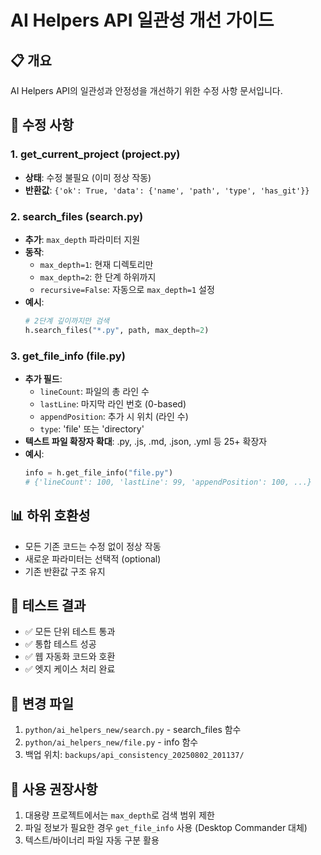 # AI Helpers API 일관성 개선 가이드

## 📋 개요
AI Helpers API의 일관성과 안정성을 개선하기 위한 수정 사항 문서입니다.

## 🎯 수정 사항

### 1. get_current_project (project.py)
- **상태**: 수정 불필요 (이미 정상 작동)
- **반환값**: `{'ok': True, 'data': {'name', 'path', 'type', 'has_git'}}`

### 2. search_files (search.py)
- **추가**: `max_depth` 파라미터 지원
- **동작**: 
  - `max_depth=1`: 현재 디렉토리만
  - `max_depth=2`: 한 단계 하위까지
  - `recursive=False`: 자동으로 `max_depth=1` 설정
- **예시**:
  ```python
  # 2단계 깊이까지만 검색
  h.search_files("*.py", path, max_depth=2)
  ```

### 3. get_file_info (file.py)
- **추가 필드**:
  - `lineCount`: 파일의 총 라인 수
  - `lastLine`: 마지막 라인 번호 (0-based)
  - `appendPosition`: 추가 시 위치 (라인 수)
  - `type`: 'file' 또는 'directory'
- **텍스트 파일 확장자 확대**: .py, .js, .md, .json, .yml 등 25+ 확장자
- **예시**:
  ```python
  info = h.get_file_info("file.py")
  # {'lineCount': 100, 'lastLine': 99, 'appendPosition': 100, ...}
  ```

## 📊 하위 호환성
- 모든 기존 코드는 수정 없이 정상 작동
- 새로운 파라미터는 선택적 (optional)
- 기존 반환값 구조 유지

## 🧪 테스트 결과
- ✅ 모든 단위 테스트 통과
- ✅ 통합 테스트 성공
- ✅ 웹 자동화 코드와 호환
- ✅ 엣지 케이스 처리 완료

## 📝 변경 파일
1. `python/ai_helpers_new/search.py` - search_files 함수
2. `python/ai_helpers_new/file.py` - info 함수
3. 백업 위치: `backups/api_consistency_20250802_201137/`

## 🚀 사용 권장사항
1. 대용량 프로젝트에서는 `max_depth`로 검색 범위 제한
2. 파일 정보가 필요한 경우 `get_file_info` 사용 (Desktop Commander 대체)
3. 텍스트/바이너리 파일 자동 구분 활용
